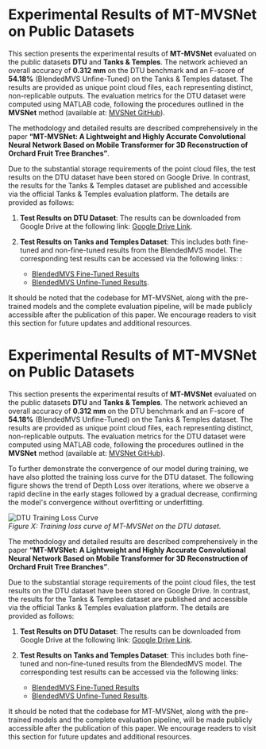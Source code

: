 # Experimental Results of MT-MVSNet on Public Datasets

This section presents the experimental results of **MT-MVSNet** evaluated on the public datasets **DTU** and **Tanks & Temples**. The network achieved an overall accuracy of **0.312 mm** on the DTU benchmark and an F-score of **54.18%** (BlendedMVS Unfine-Tuned) on the Tanks & Temples dataset. The results are provided as unique point cloud files, each representing distinct, non-replicable outputs. The evaluation metrics for the DTU dataset were computed using MATLAB code, following the procedures outlined in the **MVSNet** method (available at: [MVSNet GitHub](https://github.com/YoYo000/MVSNet)). 

The methodology and detailed results are described comprehensively in the paper **“MT-MVSNet: A Lightweight and Highly Accurate Convolutional Neural Network Based on Mobile Transformer for 3D Reconstruction of Orchard Fruit Tree Branches”**.

Due to the substantial storage requirements of the point cloud files, the test results on the DTU dataset have been stored on Google Drive. In contrast, the results for the Tanks & Temples dataset are published and accessible via the official Tanks & Temples evaluation platform. The details are provided as follows:

1. **Test Results on DTU Dataset**: The results can be downloaded from Google Drive at the following link: [Google Drive Link](https://drive.google.com/drive/folders/1OlcHlkrwVOSA5i2IAVQN8rA7VqKt7ecx?dmr=1&ec=wgc-drive-hero-goto).

2. **Test Results on Tanks and Temples Dataset**: This includes both fine-tuned and non-fine-tuned results from the BlendedMVS model. The corresponding test results can be accessed via the following links: :
   - [BlendedMVS Fine-Tuned Results](https://www.tanksandtemples.org/details/7425/)
   - [BlendedMVS Unfine-Tuned Results](https://www.tanksandtemples.org/details/7397/).

It should be noted that the codebase for MT-MVSNet, along with the pre-trained models and the complete evaluation pipeline, will be made publicly accessible after the publication of this paper. We encourage readers to visit this section for future updates and additional resources.


# Experimental Results of MT-MVSNet on Public Datasets

This section presents the experimental results of **MT-MVSNet** evaluated on the public datasets **DTU** and **Tanks & Temples**. The network achieved an overall accuracy of **0.312 mm** on the DTU benchmark and an F-score of **54.18%** (BlendedMVS Unfine-Tuned) on the Tanks & Temples dataset. The results are provided as unique point cloud files, each representing distinct, non-replicable outputs. The evaluation metrics for the DTU dataset were computed using MATLAB code, following the procedures outlined in the **MVSNet** method (available at: [MVSNet GitHub](https://github.com/YoYo000/MVSNet)).

To further demonstrate the convergence of our model during training, we have also plotted the training loss curve for the DTU dataset. The following figure shows the trend of Depth Loss over iterations, where we observe a rapid decline in the early stages followed by a gradual decrease, confirming the model's convergence without overfitting or underfitting.

![DTU Training Loss Curve](D:\曾习磊文件\读博期间\三维重建\投稿返修记录\2024年10月12日第二次返修\2024年10月12日返修绘图\返修绘图文件夹\训练损失图-final.png)  
*Figure X: Training loss curve of MT-MVSNet on the DTU dataset.*

The methodology and detailed results are described comprehensively in the paper **“MT-MVSNet: A Lightweight and Highly Accurate Convolutional Neural Network Based on Mobile Transformer for 3D Reconstruction of Orchard Fruit Tree Branches”**.

Due to the substantial storage requirements of the point cloud files, the test results on the DTU dataset have been stored on Google Drive. In contrast, the results for the Tanks & Temples dataset are published and accessible via the official Tanks & Temples evaluation platform. The details are provided as follows:

1. **Test Results on DTU Dataset**: The results can be downloaded from Google Drive at the following link: [Google Drive Link](https://drive.google.com/drive/folders/1OlcHlkrwVOSA5i2IAVQN8rA7VqKt7ecx?dmr=1&ec=wgc-drive-hero-goto).

2. **Test Results on Tanks and Temples Dataset**: This includes both fine-tuned and non-fine-tuned results from the BlendedMVS model. The corresponding test results can be accessed via the following links:
   - [BlendedMVS Fine-Tuned Results](https://www.tanksandtemples.org/details/7425/)
   - [BlendedMVS Unfine-Tuned Results](https://www.tanksandtemples.org/details/7397/).

It should be noted that the codebase for MT-MVSNet, along with the pre-trained models and the complete evaluation pipeline, will be made publicly accessible after the publication of this paper. We encourage readers to visit this section for future updates and additional resources.

